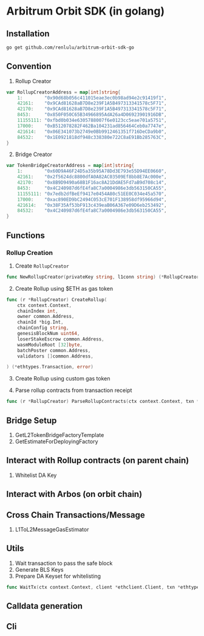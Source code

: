 # Arbitrum Orbit SDK (in golang)

## Installation

```bash
go get github.com/renlulu/arbitrum-orbit-sdk-go
```

## Convention

1. Rollup Creator

```go
var RollupCreatorAddress = map[int]string{
	1:        "0x90d68b056c411015eae3ec0b98ad94e2c91419f1",
	42161:    "0x9CAd81628aB7D8e239F1A5B497313341578c5F71",
	42170:    "0x9CAd81628aB7D8e239F1A5B497313341578c5F71",
	8453:     "0x850F050C65B34966895AdA26a4D06923901916DB",
	11155111: "0xfbd0b034e6305788007f6e0123cc5eae701a5751",
	17000:    "0xB512078282F462Ba104231ad856464Ceb0a7747e",
	421614:   "0x06E341073b2749e0Bb9912461351f716DeCDa9b0",
	84532:    "0x1E0921818df948c338380e722C8aE91Bb285763C",
}
```

2. Bridge Creator

```go
var TokenBridgeCreatorAddress = map[int]string{
	1:        "0x60D9A46F24D5a35b95A78Dd3E793e55D94EE0660",
	42161:    "0x2f5624dc8800dfA0A82AC03509Ef8bb8E7Ac000e",
	42170:    "0x8B9D9490a68B1F16ac8A21DdAE5Fd7aB9d708c14",
	8453:     "0x4C240987d6fE4fa8C7a0004986e3db563150CA55",
	11155111: "0x7edb2dfBeEf9417e0454A80c51EE0C034e45a570",
	17000:    "0xac890ED9bC2494C053cE701F138958df95966d94",
	421614:   "0x38F35Af53bF913c439eaB06A367e09D6eb253492",
	84532:    "0x4C240987d6fE4fa8C7a0004986e3db563150CA55",
}
```

## Functions

### Rollup Creation

1. Create `RollupCreator`

```go
func NewRollupCreator(privateKey string, l1conn string) (*RollupCreator, error)
```

2. Create Rollup using $ETH as gas token

```go
func (r *RollupCreator) CreateRollup(
	ctx context.Context,
    chainIndex int,
	owner common.Address,
	chainId *big.Int,
	chainConfig string,
	genesisBlockNum uint64,
	loserStakeEscrow common.Address,
	wasmModuleRoot [32]byte,
	batchPoster common.Address,
	validators []common.Address,

) (*ethtypes.Transaction, error)
```

3. Create Rollup using custom gas token

4. Parse rollup contracts from transaction receipt

```go
func (r *RollupCreator) ParseRollupContracts(ctx context.Context, txn *ethtypes.Transaction) (*bindings.RollupCreatorRollupCreated, error)
```

## Bridge Setup

1. GetL2TokenBridgeFactoryTemplate
2. GetEstimateForDeployingFactory

## Interact with Rollup contracts (on parent chain)

1. Whitelist DA Key

## Interact with Arbos (on orbit chain)

## Cross Chain Transactions/Message

1. L1ToL2MessageGasEstimator

## Utils

1. Wait transaction to pass the safe block
2. Generate BLS Keys
3. Prepare DA Keyset for whitelisting

```go
func WaitTx(ctx context.Context, client *ethclient.Client, txn *ethtypes.Transaction, waitForSafePoll bool) error
```

## Calldata generation

## Cli